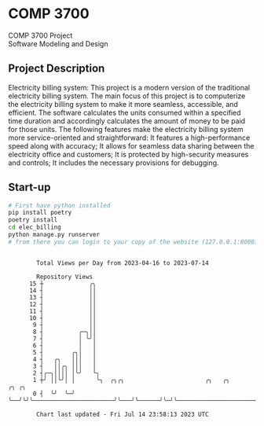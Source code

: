 # COMP 3700
COMP 3700 Project  
Software Modeling and Design
## Project Description
Electricity billing system: This project is a modern version of the traditional electricity billing system. The main focus of this project is to computerize the electricity billing system to make it more seamless, accessible, and efficient. The software calculates the units consumed within a specified time duration and accordingly calculates the amount of money to be paid for those units. The following features make the electricity billing system more service-oriented and straightforward: It features a high-performance speed along with accuracy; It allows for seamless data sharing between the electricity office and customers; It is protected by high-security measures and controls; It includes the necessary provisions for debugging.

## Start-up
```bash
# First have python installed
pip install poetry
poetry install
cd elec_billing
python manage.py runserver
# from there you can login to your copy of the website (127.0.0.1:8000), default creds are admin/admin
```

```

        Total Views per Day from 2023-04-16 to 2023-07-14

        Repository Views
      15 ┼             ╭╮
      14 ┤             ││
      13 ┤             ││
      12 ┤             ││
      11 ┤             ││
      10 ┤             ││
       9 ┤             ││
       8 ┤          ╭─╮││
       7 ┤          │ ╰╯│
       6 ┤          │   │
       5 ┤        ╭╮│   │
       4 ┤   ╭╮   │││   │
       3 ┤   ││╭╮ │││   │
       2 ┤╭─╮││││ │╰╯   ╰╮
       1 ┼╯ ││╰╯│ │      ╰╮  ╭╮╭╮                       ╭╮   ╭╮      ╭╮ ╭╮
       0 ┤  ╰╯  ╰─╯       ╰──╯╰╯╰───────────────────────╯╰───╯╰──────╯╰─╯╰─────────────────────────

        Chart last updated - Fri Jul 14 23:58:13 2023 UTC
        
```
